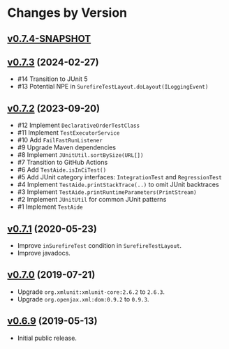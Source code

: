 # Changes by Version

## [v0.7.4-SNAPSHOT](https://github.com/libj/util/compare/4732a6435121c0cc06c9744224e0f41413533a41..HEAD)

## [v0.7.3](https://github.com/libj/util/compare/0971e015443fc5c957b46e033bd41199aa549384..4732a6435121c0cc06c9744224e0f41413533a41) (2024-02-27)
* #14 Transition to JUnit 5
* #13 Potential NPE in `SurefireTestLayout.doLayout(ILoggingEvent)`

## [v0.7.2](https://github.com/libj/test/compare/142df65e9d55eee3815cb977af8ad6bdb8901c94..0971e015443fc5c957b46e033bd41199aa549384) (2023-09-20)
* #12 Implement `DeclarativeOrderTestClass`
* #11 Implement `TestExecutorService`
* #10 Add `FailFastRunListener`
* #9 Upgrade Maven dependencies
* #8 Implement `JUnitUtil.sortBySize(URL[])`
* #7 Transition to GitHub Actions
* #6 Add `TestAide.isInCiTest()`
* #5 Add JUnit category interfaces: `IntegrationTest` and `RegressionTest`
* #4 Implement `TestAide.printStackTrace(..)` to omit JUnit backtraces
* #3 Implement `TestAide.printRuntimeParameters(PrintStream)`
* #2 Implement `JUnitUtil` for common JUnit patterns
* #1 Implement `TestAide`

## [v0.7.1](https://github.com/libj/test/compare/67de14cd34530afc26edb6f80fee7bf2ac7bf6cd..142df65e9d55eee3815cb977af8ad6bdb8901c94) (2020-05-23)
* Improve `inSurefireTest` condition in `SurefireTestLayout`.
* Improve javadocs.

## [v0.7.0](https://github.com/libj/test/compare/ebd19c94e82121732c98ca3bb976e448bca0b0ab..67de14cd34530afc26edb6f80fee7bf2ac7bf6cd) (2019-07-21)
* Upgrade `org.xmlunit:xmlunit-core:2.6.2` to `2.6.3`.
* Upgrade `org.openjax.xml:dom:0.9.2` to `0.9.3`.

## [v0.6.9](https://github.com/entinae/pom/compare/3b3266fff42fffd6d9e47f97129323147702a4aa..ebd19c94e82121732c98ca3bb976e448bca0b0ab) (2019-05-13)
* Initial public release.